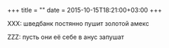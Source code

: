 +++
title = ""
date = 2015-10-15T18:21:00+03:00
+++

XXX: шведбанк постянно пушит золотой амекс


ZZZ: пусть они её себе в анус запушат


